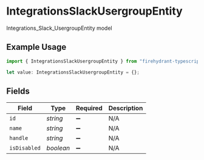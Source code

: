 # IntegrationsSlackUsergroupEntity

Integrations_Slack_UsergroupEntity model

## Example Usage

```typescript
import { IntegrationsSlackUsergroupEntity } from "firehydrant-typescript-sdk/models/components";

let value: IntegrationsSlackUsergroupEntity = {};
```

## Fields

| Field              | Type               | Required           | Description        |
| ------------------ | ------------------ | ------------------ | ------------------ |
| `id`               | *string*           | :heavy_minus_sign: | N/A                |
| `name`             | *string*           | :heavy_minus_sign: | N/A                |
| `handle`           | *string*           | :heavy_minus_sign: | N/A                |
| `isDisabled`       | *boolean*          | :heavy_minus_sign: | N/A                |